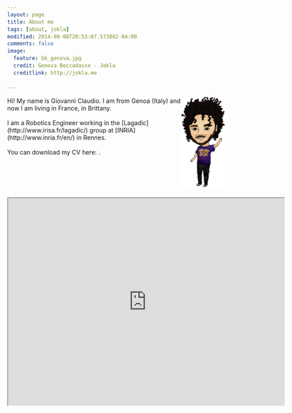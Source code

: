 ```yaml
---
layout: page
title: About me
tags: [about, jokla]
modified: 2014-08-08T20:53:07.573882-04:00
comments: false
image:
  feature: bk_genova.jpg
  credit: Genova Boccadasse - Jokla
  creditlink: http://jokla.me

---
```

<img src="/images/me.jpg" width="100" align="right" />
Hi! My name is Giovanni Claudio. I am from Genoa (Italy) and now I am living in France, in Brittany.
<br><br>
I am a Robotics Engineer working in the [Lagadic](http://www.irisa.fr/lagadic/) group at [INRIA](http://www.inria.fr/en/) in Rennes. 
<br><br>
You can download my CV here:   <a href="{{ site.url }}/assets/Claudio_CV.pdf"><i class="fa fa-download "></i></a>.

<br><br>
<br><br>



<iframe src="https://www.google.com/maps/d/u/0/embed?mid=z_K4lDOSEk7c.kH6o1x-jwfBo" width="640" height="480"></iframe>


